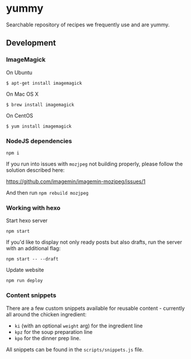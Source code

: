 # yummy
Searchable repository of recipes we frequently use and are yummy.

## Development

### ImageMagick

On Ubuntu

```
$ apt-get install imagemagick
```

On Mac OS X

```
$ brew install imagemagick
```

On CentOS

```
$ yum install imagemagick
```

### NodeJS dependencies

```
npm i
```

If you run into issues with `mozjpeg` not building properly, please follow the solution described here:

https://github.com/imagemin/imagemin-mozjpeg/issues/1

And then run `npm rebuild mozjpeg`


### Working with hexo

Start hexo server
```
npm start
```

If you'd like to display not only ready posts but also drafts, run the server with an additional flag:
```
npm start -- --draft
```

Update website

```
npm run deploy
```

### Content snippets

There are a few custom snippets available for reusable content - currently all around the chicken ingredient:
- `ki` (with an optional `weight` arg) for the ingredient line
- `kpz` for the soup preparation line
- `kpo` for the dinner prep line.

All snippets can be found in the `scripts/snippets.js` file.
